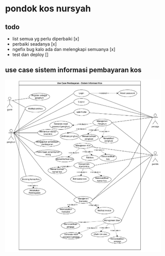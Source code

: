 # pondok kos nursyah

## todo

- list semua yg perlu diperbaiki [x]
- perbaiki seadanya [x]
- ngefix bug kalo ada dan melengkapi semuanya [x]
- test dan deploy []


## use case sistem informasi pembayaran kos
![image](/public/use-case.drawio.png)
